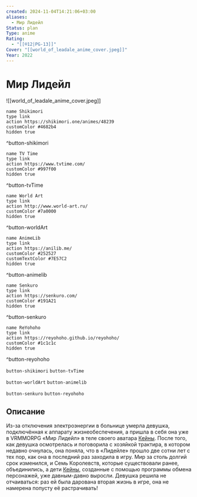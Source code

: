 ```yaml
---
created: 2024-11-04T14:21:06+03:00
aliases:
  - Мир Лидейл
Status: plan
Type: anime
Rating:
  - "[[®️12|PG-13]]"
Cover: "[[world_of_leadale_anime_cover.jpeg]]"
Year: 2022
---
```


# Мир Лидейл

![[world_of_leadale_anime_cover.jpeg]]

```button
name Shikimori
type link
action https://shikimori.one/animes/48239
customColor #4682b4
hidden true
```
^button-shikimori

```button
name TV Time
type link
action https://www.tvtime.com/
customColor #997f00
hidden true
```
^button-tvTime

```button
name World Art
type link
action http://www.world-art.ru/
customColor #7a0000
hidden true
```
^button-worldArt

```button
name AnimeLib
type link
action https://anilib.me/
customColor #252527
customTextColor #7E57C2
hidden true
```
^button-animelib

```button
name Senkuro
type link
action https://senkuro.com/
customColor #191A21
hidden true
```
^button-senkuro

```button
name ReYohoho
type link
action https://reyohoho.github.io/reyohoho/
customColor #1c1c1c
hidden true
```
^button-reyohoho

`button-shikimori` `button-tvTime`

`button-worldArt` `button-animelib`

`button-senkuro` `button-reyohoho`

## Описание

Из-за отключения электроэнергии в больнице умерла девушка, подключённая к аппарату жизнеобеспечения, а пришла в себя она уже в VRMMORPG «Мир Лидейл» в теле своего аватара [Кейны](https://shikimori.one/characters/193229-cayna). После того, как девушка осмотрелась и поговорила с хозяйкой трактира, в котором недавно очнулась, она поняла, что в «Лидейле» прошло две сотни лет с тех пор, как она в последний раз заходила в игру. Мир за столь долгий срок изменился, и Семь Королевств, которые существовали ранее, объединились, а дети [Кейны](https://shikimori.one/characters/193229-cayna), созданные с помощью программы обмена персонажей, уже давным-давно выросли. Девушка решила не отчаиваться: раз ей была дарована вторая жизнь в игре, она не намерена попусту её растрачивать!
